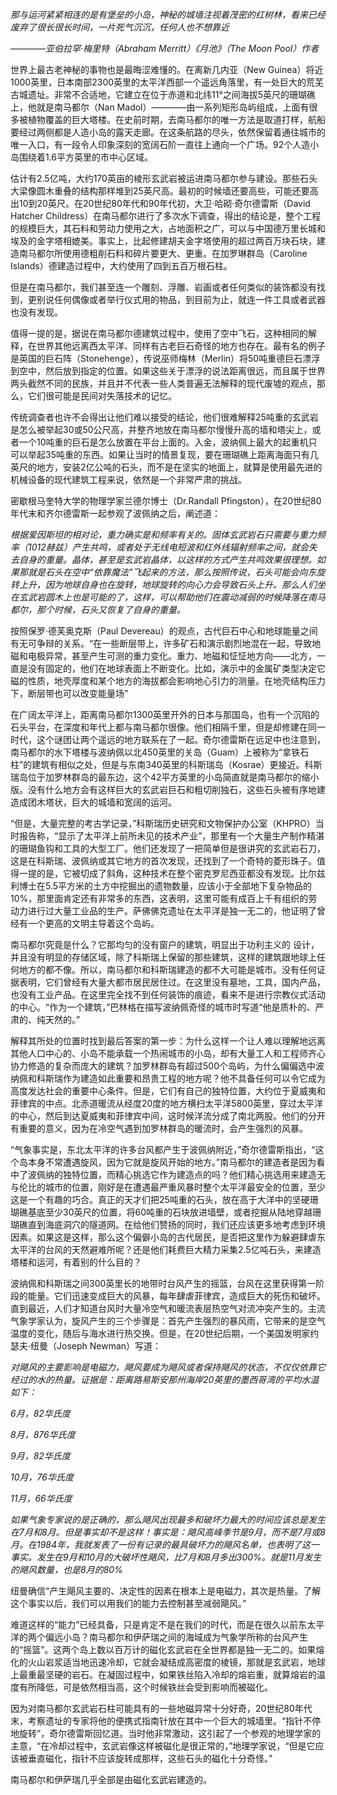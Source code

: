 *那与运河紧紧相连的是有堡垒的小岛，神秘的城墙注视着茂密的红树林，看来已经废弃了很长很长时间，一片死气沉沉，任何人也不想靠近*

*————亚伯拉罕·梅里特（Abraham Merritt）《月池》（The Moon Pool）作者*

世界上最古老神秘的事物也是最晦涩难懂的。在离新几内亚（New Guinea）将近1000英里，日本南部2300英里的太平洋西部一个遥远角落里，有一处巨大的荒芜古城遗址。非常不合适地，它建立在位于赤道和北纬11°之间海拔5英尺的珊瑚礁上，他就是南马都尔（Nan Madol）————由一系列矩形岛屿组成，上面有很多被植物覆盖的巨大塔楼。在史前时期，去南马都尔的唯一方法是取道打样，航船要经过两侧都是人造小岛的露天走廊。在这条航路的尽头，依然保留着通往城市的唯一入口，有一段令人印象深刻的宽阔石阶一直往上通向一个广场。92个人造小岛围绕着1.6平方英里的市中心区域。

估计有2.5亿吨，大约170英亩的棱形玄武岩被运进南马都尔参与建设。那些石头大梁像圆木重叠的结构那样堆到25英尺高。最初的时候墙还要高些，可能还要高出10到20英尺。在20世纪80年代和90年代初，大卫·哈砌·奇尔德雷斯（David Hatcher Childress）在南马都尔进行了多次水下调查，得出的结论是，整个工程的规模巨大，其石料和劳动力使用之大，占地面积之广，可以与中国德万里长城和埃及的金字塔相媲美。事实上，比起修建胡夫金字塔使用的超过两百万块石块，建造南马都尔所使用德粗削石料和碎片要更大、更重。在加罗琳群岛（Caroline Islands）德建造过程中，大约使用了四到五百万根石柱。

但是在南马都尔，我们甚至连一个雕刻、浮雕、岩画或者任何类似的装饰都没有找到，更别说任何偶像或者举行仪式用的物品，到目前为止，就连一件工具或者武器也没有发现。

值得一提的是，据说在南马都尔德建筑过程中，使用了空中飞石，这种相同的解释，在世界其他远离西太平洋、同样有古老巨石奇怪的地方也存在。最有名的例子是英国的巨石阵（Stonehenge），传说巫师梅林（Merlin）将50吨重德巨石漂浮到空中，然后放到指定的位置。如果这些关于漂浮的说法距离很远，而且属于世界两头截然不同的民族，并且并不代表一些人类普遍无法解释的现代废墟的观点，那么，它们很可能是民间对失落技术的记忆。

传统调查者也许不会得出让他们难以接受的结论，他们很难解释25吨重的玄武岩是怎么被举起30或50公尺高，并整齐地放在南马都尔慢慢升高的墙和塔尖上，或者一个10吨重的巨石是怎么放置在平台上面的。入金，波纳佩上最大的起重机只可以举起35吨重的东西。如果让当时的情景复现，要在珊瑚礁上距离海面只有几英尺的地方，安装2亿公吨的石头，而不是在坚实的地面上，就算是使用最先进的机械设备的现代建筑工程来说，依然是一个非常严肃的挑战。

密歇根马奎特大学的物理学家兰德尔博士（Dr.Randall Pfingston），在20世纪80年代末和齐尔德雷斯一起参观了波佩纳之后，阐述道：

*根据爱因斯坦的相对论，重力确实是和频率有关的。固体玄武岩石只需要与重力频率（1012赫兹）产生共鸣，或者处于无线电短波和红外线辐射频率之间，就会失去自身的重量。晶体，甚至是玄武岩晶体，以这样的方式产生共鸣效果很理想。如果那就是石头在空中“依靠魔法”飞起来的方法，那么按照传说，石头可能会向东旋转上升，因为地球自身也在旋转，地球旋转的向心力会导致石头上升。那么人们坐在玄武岩圆木上也是可能的了，这样，可以帮助他们在震动减弱的时候降落在南马都尔，那个时候，石头又恢复了自身的重量。*

按照保罗·德芙奥克斯（Paul Devereau）的观点，古代巨石中心和地球能量之间有无可争辩的关系。“在一些断层带上，许多矿石和演示剧烈地混在一起，导致地磁和电极异常，甚至产生可测的重力变化。重力、地磁和怔怔地方向——北方，一直是没有固定的，他们在地球表面上不断变化。比如，演示中的金属矿类型决定它磁的性质，地壳厚度和某个地方的海拔都会影响地心引力的测量。在地壳结构压力下，断层带也可以改变能量场”

在广阔太平洋上，距离南马都尔1300英里开外的日本与那国岛，也有一个沉陷的石头平台，在深度和年代上都与南马都尔很像。他们相隔千里，但是却修建在同一时代，这个谜团让两个遥远的地方联系在了一起。奇尔德雷斯在远足中也注意到，南马都尔的水下塔楼与波纳佩以北450英里的关岛（Guam）上被称为“拿铁石柱”的建筑有相似之处，但是与东南340英里的科斯瑞岛（Kosrae）更接近。科斯瑞岛位于加罗林群岛的最东边，这个42平方英里的小岛简直就是南马都尔的缩小版。没有什么地方会有这样巨大的玄武岩巨石和粗切削独石，这些石头被有序地建造成团木塔状，巨大的城墙和宽阔的运河。

“但是，大量完整的考古学记录，”科斯瑞历史研究和文物保护办公室（KHPRO）当时报告称，“显示了太平洋上前所未见的技术产业”，那里有一个大量生产制作精湛的珊瑚鱼钩和工具的大型工厂。他们还发现了一把简单但是很讲究的玄武岩石刀，这是在科斯瑞、波佩纳或其它地方的首次发现，还找到了一个奇特的菱形珠子。值得一提的是，它被切成了斜角，这种技术在整个密克罗尼西亚都没有发现。比尔兹利博士在5.5平方米的土方中挖掘出的遗物数量，应该小于全部地下复杂物品的10%，那里面肯定还有非常多的东西，这表明，这里可能有成百上千有组织的劳动力进行过大量工业品的生产。萨佛佛克遗址在太平洋是独一无二的，他证明了曾经有一个更高的文明主导着这个岛屿。

南马都尔究竟是什么？它那均匀的没有窗户的建筑，明显出于功利主义的 设计，并且没有明显的存储区域，除了科斯瑞上保留的那些建筑，这样的建筑跟地球上任何地方的都不像。所以，南马都尔和科斯瑞建造的都不大可能是城市。没有任何证据表明，它们曾经有大量大都市居民居住过。在这里没有墓地，工具，国内产品，也没有工业产品。在这里完全找不到任何装饰的痕迹，看来不是进行宗教仪式活动的中心。“作为一个建筑，”巴林格在描写波纳佩奇怪的城市时写道“他是质朴的、严肃的、纯天然的。”

解释其所处的位置时找到最后答案的第一步：为什么这样一个让人难以理解地远离其他人口中心的、小岛不能承载一个热闹城市的小岛，却有大量工人和工程师齐心协力修造的复杂而庞大的建筑？加罗林群岛有超过500个岛屿，为什么偏偏选中波纳佩和科斯瑞作为建造如此重要和昂贵工程的地方呢？他不具备任何可以令它成为高度发达社会的重要中心条件。但是，它们有自己的独特位置，大约位于夏威夷和菲律宾的中点。北赤道暖流从经度20度的地方横扫太平洋5800英里，穿过太平洋的中心，然后到达夏威夷和菲律宾中间，这时候洋流分成了南北两股。他们的分开有重要的意义，因为在冷空气遇到加罗林群岛的暖流时，会产生强烈的风暴。

“气象事实是，东北太平洋的许多台风都产生于波佩纳附近，”奇尔德雷斯指出，“这个岛本身不常遭遇旋风，因为它就是旋风开始的地方。”南马都尔的建造者是因为看中了波佩纳的独特位置，而精心挑选它作为建造点的吗？他们精心挑选用来建造无与伦比的城市的位置，刚好是在遭遇最严重风暴时整个太平洋最安全的位置，至少这是一个有趣的巧合。真正的天才们把25吨重的石头，放在高于大洋中的坚硬珊瑚礁基底至少30英尺的位置，将60吨重的石块放进墙壁，或者挖掘从陆地穿越珊瑚礁直到海底洞穴的隧道网。在给他们赞扬的同时，我们还应该更多地考虑到环境因素。如果这是这样，那么这个偏僻小岛的古代居民，是否把这里作为躲避肆虐东太平洋的台风的天然避难所呢？还是他们耗费巨大精力采集2.5亿吨石头，来建造塔楼和运河，有着别的什么目的？

波纳佩和科斯瑞之间300英里长的地带时台风产生的摇篮，台风在这里获得第一阶段的能量。它们迅速变成巨大的风暴，每年肆虐菲律宾，造成巨大的死伤和破坏。直到最近，人们才知道台风时大量冷空气和暖流表层热空气对流冲突产生的。主流气象学家认为，旋风产生的三个步骤是：首先产生强烈的暴风雨，它带来的是空气温度的变化，随后与海水进行热交换。但是，在20世纪后期，一个美国发明家约瑟夫·纽曼（Joseph Newman）写道：

*对飓风的主要影响是电磁力，飓风要成为飓风或者保持飓风的状态，不仅仅依靠它经过的水的热量。证据是：距离路易斯安那州海岸20英里的墨西哥湾的平均水温如下：*

*6月，82华氏度*

*8月，876华氏度*

*9月，82华氏度*

*10月，76华氏度*

*11月，66华氏度*

*如果气象专家说的是正确的，那么飓风出现最多和破坏力最大的时间应该总是发生在7月和8月。但是事实却不是这样！事实是：飓风高峰季节是9月，而不是7月或8月。在1984年，我就发表了一份有记录的最具破坏力的飓风名单，也表明了这一事实。发生在9月和10月的大破坏性飓风，比7月和8月多出300%。就是11月发生的飓风数量，也是8月的80%*

纽曼确信“产生飓风主要的、决定性的因素在根本上是电磁力，其次是热量。了解这个事实以后，我们可以用我们的能力去控制甚至减弱飓风。”

难道这样的“能力”已经具备，只是肯定不是在我们的时代，而是在很久以前东太平洋的两个偏远小岛？南马都尔和伊萨瑞之间的海域成为气象学所称的台风产生的“摇篮”。这两个岛上数以百万计的磁化玄武岩在全世界都是独一无二的。如果熔化的火山岩浆适当地迅速冷却，它就会凝结成高密度的棱镜，那就是玄武岩，地球上最重最坚硬的岩石。在凝固过程中，如果铁丝陷入冷却的熔岩重，就算熔岩的温度有所降低，可是依然相当高，这个时候铁丝会受到影响而被磁化。

因为对南马都尔玄武岩石柱可能具有的一些地磁异常十分好奇，20世纪80年代末，考察遗址的专家将他的便携式指南针放在其中一个巨大的城墙里。“指针不停地旋转”，奇尔德雷斯回忆道。当时他非常激动，这引起了一个参观的地理学家的主意，“在冷却过程中，玄武岩像这样被磁化是很正常的，”地理学家说，“但是它应该被垂直磁化，指针不应该旋转成那样，这些石头的磁化十分奇怪。”

南马都尔和伊萨瑞几乎全部是由磁化玄武岩建造的。

